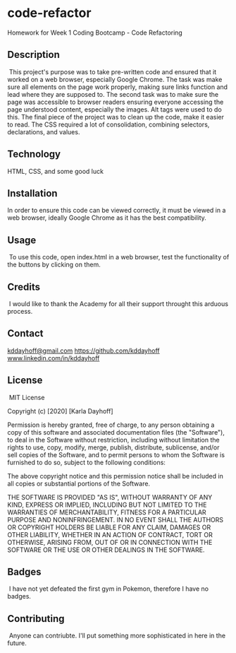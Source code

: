 # code-refactor
Homework for Week 1 Coding Bootcamp - Code Refactoring


## Description 
​
This project's purpose was to take pre-written code and ensured that it worked on a web browser, especially Google Chrome. The task was make sure all elements on the page work properly, making sure links function and lead where they are supposed to. The second task was to make sure the page was accessible to browser readers ensuring everyone accessing the page understood content, especially the images. Alt tags were used to do this. The final piece of the project was to clean up the code, make it easier to read. The CSS required a lot of consolidation, combining selectors, declarations, and values.

## Technology

HTML, CSS, and some good luck
​
​
## Installation

In order to ensure this code can be viewed correctly, it must be viewed in a web browser, ideally Google Chrome as it has the best compatibility. 
​
## Usage 
​
To use this code, open index.html in a web browser, test the functionality of the buttons by clicking on them.
​
​
## Credits
​
I would like to thank the Academy for all their support throught this arduous process.

## Contact

kddayhoff@gmail.com
https://github.com/kddayhoff
www.linkedin.com/in/kddayhoff
​
​
​
## License
​
MIT License

Copyright (c) [2020] [Karla Dayhoff]

Permission is hereby granted, free of charge, to any person obtaining a copy
of this software and associated documentation files (the "Software"), to deal
in the Software without restriction, including without limitation the rights
to use, copy, modify, merge, publish, distribute, sublicense, and/or sell
copies of the Software, and to permit persons to whom the Software is
furnished to do so, subject to the following conditions:

The above copyright notice and this permission notice shall be included in all
copies or substantial portions of the Software.

THE SOFTWARE IS PROVIDED "AS IS", WITHOUT WARRANTY OF ANY KIND, EXPRESS OR
IMPLIED, INCLUDING BUT NOT LIMITED TO THE WARRANTIES OF MERCHANTABILITY,
FITNESS FOR A PARTICULAR PURPOSE AND NONINFRINGEMENT. IN NO EVENT SHALL THE
AUTHORS OR COPYRIGHT HOLDERS BE LIABLE FOR ANY CLAIM, DAMAGES OR OTHER
LIABILITY, WHETHER IN AN ACTION OF CONTRACT, TORT OR OTHERWISE, ARISING FROM,
OUT OF OR IN CONNECTION WITH THE SOFTWARE OR THE USE OR OTHER DEALINGS IN THE
SOFTWARE.
​
​
## Badges
​
I have not yet defeated the first gym in Pokemon, therefore I have no badges.
​
​
## Contributing
​
Anyone can contriubte. I'll put something more sophisticated in here in the future.
​

